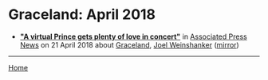 # Graceland: April 2018

 - [**"A virtual Prince gets plenty of love in concert"**](https://www.apnews.com/cd016874af1c4126b63062f6ff4188ec) in [Associated Press News](https://www.apnews.com/) on 21 April 2018 about [Graceland](../../topics/graceland/index.md), [Joel Weinshanker](../../topics/joel-weinshanker/index.md) ([mirror](https://web.archive.org/web/*/https://www.apnews.com/cd016874af1c4126b63062f6ff4188ec))

----

[Home](./)
